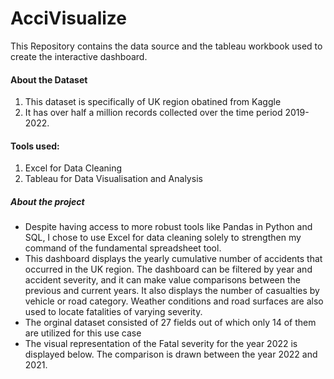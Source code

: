 # AcciVisualize

This Repository contains the data source and the tableau workbook used to create the interactive dashboard.


#### About the Dataset
1) This dataset is specifically of UK region obatined from Kaggle 
2) It has over half a million records collected over the time period 2019-2022.

#### Tools used: 
1) Excel for Data Cleaning 
2) Tableau for Data Visualisation and Analysis

##### About the project
- Despite having access to more robust tools like Pandas in Python and SQL, I chose to use Excel for data cleaning solely to strengthen my command of the fundamental spreadsheet tool.
- This dashboard displays the yearly cumulative number of accidents that occurred in the UK region. The dashboard can be filtered by year and accident severity, and it can make value comparisons between the previous and current years. It also displays the number of casualties by vehicle or road category. Weather conditions and road surfaces are also used to locate fatalities of varying severity. 
- The orginal dataset consisted of 27 fields out of which only 14 of them are utilized for this use case
- The visual representation of the Fatal severity for the year 2022 is displayed below. The comparison is drawn between the year 2022 and 2021.

